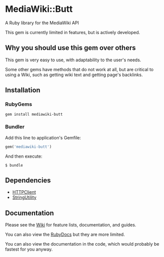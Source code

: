 # MediaWiki::Butt
A Ruby library for the MediaWiki API

This gem is currently limited in features, but is actively developed.

## Why you should use this gem over others
This gem is very easy to use, with adaptability to the user's needs.

Some other gems have methods that do not work at all, but are critical to using a Wiki, such as getting wiki text and getting page's backlinks.

## Installation
### RubyGems
```
gem install mediawiki-butt
```

### Bundler
Add this line to application's Gemfile:

``` ruby
gem('mediawiki-butt')
```

And then execute:
```
$ bundle
```

## Dependencies
* [HTTPClient](https://github.com/nahi/httpclient)
* [StringUtility](https://github.com/elifoster/string-utility-ruby)

## Documentation
Please see the [Wiki](https://github.com/ftb-gamepedia/mediawiki-butt-ruby/wiki) for feature lists, documentation, and guides.

You can also view the [RubyDocs](http://www.rubydoc.info/gems/mediawiki-butt) but they are more limited.

You can also view the documentation in the code, which would probably be fastest for you anyway.
